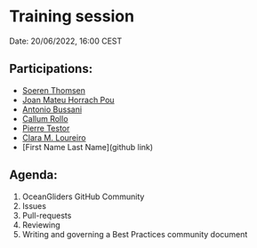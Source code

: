 # Training session

Date: 20/06/2022, 16:00 CEST

## Participations: 
- [Soeren Thomsen](https://github.com/soerenthomsen)
- [Joan Mateu Horrach Pou](https://github.com/JoMaHoPo)
- [Antonio Bussani](https://github.com/abussani)
- [Callum Rollo](https://github.com/callumrollo)
- [Pierre Testor](https://github.com/ptestor)
- [Clara M. Loureiro](https://github.com/cangelaml)
- [First Name Last Name](github link)

## Agenda:
1. OceanGliders GitHub Community
2. Issues
3. Pull-requests
4. Reviewing
5. Writing and governing a Best Practices community document
